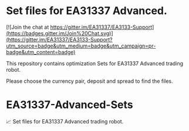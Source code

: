 # Set files for EA31337 Advanced.

[![Join the chat at https://gitter.im/EA31337/EA3133-Support](https://badges.gitter.im/Join%20Chat.svg)](https://gitter.im/EA31337/EA3133-Support?utm_source=badge&utm_medium=badge&utm_campaign=pr-badge&utm_content=badge)

This repository contains optimization Sets for EA31337 Advanced trading robot.

Please choose the currency pair, deposit and spread to find the files.

# EA31337-Advanced-Sets
:chart_with_upwards_trend: Set files for EA31337 Advanced trading robot.
